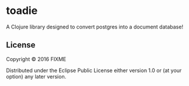 # toadie

A Clojure library designed to convert postgres into a document database!

## License

Copyright © 2016 FIXME

Distributed under the Eclipse Public License either version 1.0 or (at
your option) any later version.
